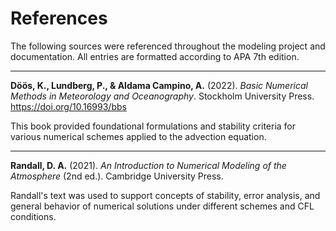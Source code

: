 # References

The following sources were referenced throughout the modeling project and documentation. All entries are formatted according to APA 7th edition.

---

**Döös, K., Lundberg, P., & Aldama Campino, A.** (2022). *Basic Numerical Methods in Meteorology and Oceanography*. Stockholm University Press. https://doi.org/10.16993/bbs

This book provided foundational formulations and stability criteria for various numerical schemes applied to the advection equation.

---

**Randall, D. A.** (2021). *An Introduction to Numerical Modeling of the Atmosphere* (2nd ed.). Cambridge University Press.

Randall's text was used to support concepts of stability, error analysis, and general behavior of numerical solutions under different schemes and CFL conditions.


